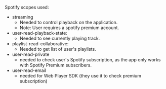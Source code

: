 Spotify scopes used:
* streaming
    * Needed to control playback on the application.
    * Note: User requires a spotify premium account.
*  user-read-playback-state:
    * Needed to see currently playing track.
* playlist-read-collaborative:
    * Needed to get list of user's playlists.
* user-read-private
    * needed to check user's Spotify subscription, as the app only works with Spotify Premium subscribers.
* user-read-email
    * needed for Web Player SDK (they use it to check premium subscription)